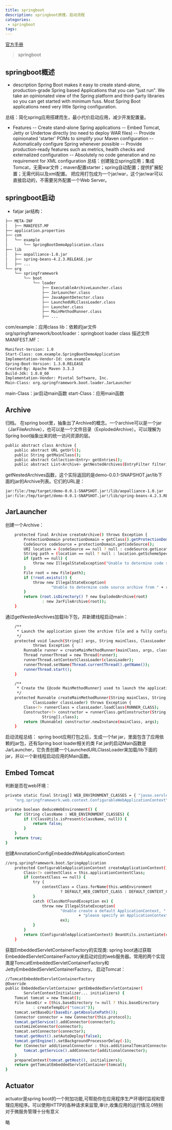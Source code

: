 ```yaml
---
title: springboot
description: springboot原理，启动流程
categories:
 - springboot
tags:
---
```

<!-- more -->

[官方手册](https://docs.spring.io/spring-boot/docs/current-SNAPSHOT/reference/htmlsingle/#getting-started-first-application)
> springboot



## springboot概述

* description
Spring Boot makes it easy to create stand-alone, production-grade Spring based Applications that you can "just run". We take an opinionated view of the Spring platform and third-party libraries so you can get started with minimum fuss. Most Spring Boot applications need very little Spring configuration.

总结：简化spring应用搭建而生，最小代价启动应用，减少开发配置量。
* Features
-- Create stand-alone Spring applications
-- Embed Tomcat, Jetty or Undertow directly (no need to deploy WAR files)
-- Provide opinionated 'starter' POMs to simplify your Maven configuration
-- Automatically configure Spring whenever possible
-- Provide production-ready features such as metrics, health checks and externalized configuration
-- Absolutely no code generation and no requirement for XML configuration
总结：创建独立spring应用；集成Tomcat，无需war文件；maven配置starter；spring自动配置；提供扩展配置；无需代码以及xml配置。
     把应用打包成为一个jar/war，这个jar/war可以直接启动的，不需要另外配置一个Web Server。
## springboot启动
* fatjar
jar结构：
```sh
├── META-INF
│   ├── MANIFEST.MF
├── application.properties
├── com
│   └── example
│       └── SpringBootDemoApplication.class
├── lib
│   ├── aopalliance-1.0.jar
│   ├── spring-beans-4.2.3.RELEASE.jar
│   ├── ...
└── org
    └── springframework
        └── boot
            └── loader
                ├── ExecutableArchiveLauncher.class
                ├── JarLauncher.class
                ├── JavaAgentDetector.class
                ├── LaunchedURLClassLoader.class
                ├── Launcher.class
                ├── MainMethodRunner.class
                ├── ...
```
com/example：应用class
lib：依赖的jar文件
org/springframework/boot/loader：springboot loader class
描述文件MANIFEST.MF：
```sh
Manifest-Version: 1.0
Start-Class: com.example.SpringBootDemoApplication
Implementation-Vendor-Id: com.example
Spring-Boot-Version: 1.3.0.RELEASE
Created-By: Apache Maven 3.3.3
Build-Jdk: 1.8.0_60
Implementation-Vendor: Pivotal Software, Inc.
Main-Class: org.springframework.boot.loader.JarLauncher
```
main-Class：jar启动main函数
start-Class：应用main函数
## Archive
归档。
在spring boot里，抽象出了Archive的概念。一个archive可以是一个jar（JarFileArchive），也可以是一个文件目录（ExplodedArchive）。可以理解为Spring boot抽象出来的统一访问资源的层。
```sh
public abstract class Archive {
    public abstract URL getUrl();
    public String getMainClass();
    public abstract Collection<Entry> getEntries();
    public abstract List<Archive> getNestedArchives(EntryFilter filter);
```
getNestedArchives函数，这个实际返回的是demo-0.0.1-SNAPSHOT.jar/lib下面的jar的Archive列表。它们的URL是：
```sh 
jar:file:/tmp/target/demo-0.0.1-SNAPSHOT.jar!/lib/aopalliance-1.0.jar
jar:file:/tmp/target/demo-0.0.1-SNAPSHOT.jar!/lib/spring-beans-4.2.3.RELEASE.jar
```
## JarLauncher
创建一个Archive：
```sh 
    protected final Archive createArchive() throws Exception {
        ProtectionDomain protectionDomain = getClass().getProtectionDomain();
        CodeSource codeSource = protectionDomain.getCodeSource();
        URI location = (codeSource == null ? null : codeSource.getLocation().toURI());
        String path = (location == null ? null : location.getSchemeSpecificPart());
        if (path == null) {
            throw new IllegalStateException("Unable to determine code source archive");
        }
        File root = new File(path);
        if (!root.exists()) {
            throw new IllegalStateException(
                    "Unable to determine code source archive from " + root);
        }
        return (root.isDirectory() ? new ExplodedArchive(root)
                : new JarFileArchive(root));
    }
```
通过getNestedArchives加载lib下包，并新建线程启动main：
```sh 
    /**
     * Launch the application given the archive file and a fully configured classloader.
     */
    protected void launch(String[] args, String mainClass, ClassLoader classLoader)
            throws Exception {
        Runnable runner = createMainMethodRunner(mainClass, args, classLoader);
        Thread runnerThread = new Thread(runner);
        runnerThread.setContextClassLoader(classLoader);
        runnerThread.setName(Thread.currentThread().getName());
        runnerThread.start();
    }

    /**
     * Create the {@code MainMethodRunner} used to launch the application.
     */
    protected Runnable createMainMethodRunner(String mainClass, String[] args,
            ClassLoader classLoader) throws Exception {
        Class<?> runnerClass = classLoader.loadClass(RUNNER_CLASS);
        Constructor<?> constructor = runnerClass.getConstructor(String.class,
                String[].class);
        return (Runnable) constructor.newInstance(mainClass, args);
    }
```
启动流程总结：
spring boot应用打包之后，生成一个fat jar，里面包含了应用依赖的jar包，还有Spring boot loader相关的类
Fat jar的启动Main函数是JarLauncher，它负责创建一个LaunchedURLClassLoader来加载/lib下面的jar，并以一个新线程启动应用的Main函数。
## Embed Tomcat
判断是否在web环境：
```sh 
private static final String[] WEB_ENVIRONMENT_CLASSES = { "javax.servlet.Servlet",
    "org.springframework.web.context.ConfigurableWebApplicationContext" };

private boolean deduceWebEnvironment() {
    for (String className : WEB_ENVIRONMENT_CLASSES) {
        if (!ClassUtils.isPresent(className, null)) {
            return false;
        }
    }
    return true;
}

```
创建AnnotationConfigEmbeddedWebApplicationContext:
```sh 
//org.springframework.boot.SpringApplication
    protected ConfigurableApplicationContext createApplicationContext() {
        Class<?> contextClass = this.applicationContextClass;
        if (contextClass == null) {
            try {
                contextClass = Class.forName(this.webEnvironment
                        ? DEFAULT_WEB_CONTEXT_CLASS : DEFAULT_CONTEXT_CLASS);
            }
            catch (ClassNotFoundException ex) {
                throw new IllegalStateException(
                        "Unable create a default ApplicationContext, "
                                + "please specify an ApplicationContextClass",
                        ex);
            }
        }
        return (ConfigurableApplicationContext) BeanUtils.instantiate(contextClass);
    }
```
获取EmbeddedServletContainerFactory的实现类:
spring boot通过获取EmbeddedServletContainerFactory来启动对应的web服务器。常用的两个实现类是TomcatEmbeddedServletContainerFactory和JettyEmbeddedServletContainerFactory。
启动Tomcat：
```sh 
//TomcatEmbeddedServletContainerFactory
@Override
public EmbeddedServletContainer getEmbeddedServletContainer(
        ServletContextInitializer... initializers) {
    Tomcat tomcat = new Tomcat();
    File baseDir = (this.baseDirectory != null ? this.baseDirectory
            : createTempDir("tomcat"));
    tomcat.setBaseDir(baseDir.getAbsolutePath());
    Connector connector = new Connector(this.protocol);
    tomcat.getService().addConnector(connector);
    customizeConnector(connector);
    tomcat.setConnector(connector);
    tomcat.getHost().setAutoDeploy(false);
    tomcat.getEngine().setBackgroundProcessorDelay(-1);
    for (Connector additionalConnector : this.additionalTomcatConnectors) {
        tomcat.getService().addConnector(additionalConnector);
    }
    prepareContext(tomcat.getHost(), initializers);
    return getTomcatEmbeddedServletContainer(tomcat);
}
```
## Actuator
actuator是spring boot的一个附加功能,可帮助你在应用程序生产环境时监视和管理应用程序。可以使用HTTP的各种请求来监管,审计,收集应用的运行情况.0特别对于微服务管理十分有意义

略